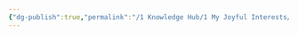 ```yaml
---
{"dg-publish":true,"permalink":"/1 Knowledge Hub/1 My Joyful Interests/People/Nikhil Kamat/","noteIcon":""}
---
```



